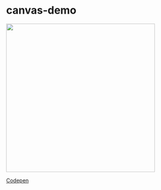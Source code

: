 # canvas-demo

<img src="https://media.giphy.com/media/lllI8GEeZZVNwW5Kw9/giphy.gif" width="400" />

<a href="https://codepen.io/nick511/full/XqoLwd/" target="_new">Codepen</a>
